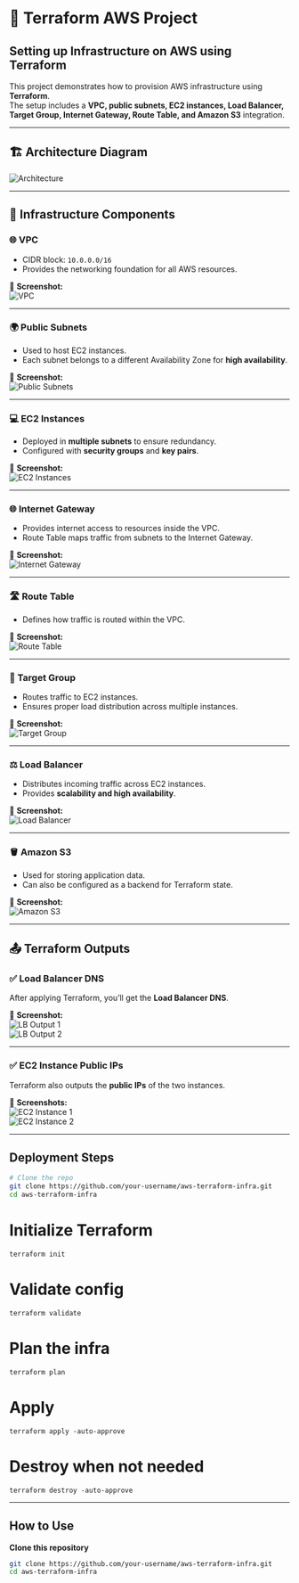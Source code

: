 # 🚀 Terraform AWS Project  
## Setting up Infrastructure on AWS using Terraform  

This project demonstrates how to provision AWS infrastructure using **Terraform**.  
The setup includes a **VPC, public subnets, EC2 instances, Load Balancer, Target Group, Internet Gateway, Route Table, and Amazon S3** integration.  

---

## 🏗️ Architecture Diagram  

![Architecture](./AWS%20Terraform%20Infra.jpg)  

---

## 🔹 Infrastructure Components  

### 🌐 VPC  
- CIDR block: `10.0.0.0/16`  
- Provides the networking foundation for all AWS resources.  

📸 **Screenshot:**  
![VPC](vpc.png)  

---

### 🌍 Public Subnets  
- Used to host EC2 instances.  
- Each subnet belongs to a different Availability Zone for **high availability**.  

📸 **Screenshot:**  
![Public Subnets](subnet.png)  

---

### 💻 EC2 Instances  
- Deployed in **multiple subnets** to ensure redundancy.  
- Configured with **security groups** and **key pairs**.  

📸 **Screenshot:**  
![EC2 Instances](instance.png)  

---

### 🌐 Internet Gateway  
- Provides internet access to resources inside the VPC.  
- Route Table maps traffic from subnets to the Internet Gateway.  

📸 **Screenshot:**  
![Internet Gateway](gateway.png)  

---

### 🛣️ Route Table  
- Defines how traffic is routed within the VPC.  

📸 **Screenshot:**  
![Route Table](route.png)  

---

### 🎯 Target Group  
- Routes traffic to EC2 instances.  
- Ensures proper load distribution across multiple instances.  

📸 **Screenshot:**  
![Target Group](Tgroup.png)  

---

### ⚖️ Load Balancer  
- Distributes incoming traffic across EC2 instances.  
- Provides **scalability and high availability**.  

📸 **Screenshot:**  
![Load Balancer](alb.png)  

---

### 🪣 Amazon S3  
- Used for storing application data.  
- Can also be configured as a backend for Terraform state.  

📸 **Screenshot:**  
![Amazon S3](s3.png)  

---

## 📤 Terraform Outputs  

### ✅ Load Balancer DNS  
After applying Terraform, you’ll get the **Load Balancer DNS**.  

📸 **Screenshot:**  
![LB Output 1](alb1output.png)  
![LB Output 2](alboutput2.png)  

---

### ✅ EC2 Instance Public IPs  
Terraform also outputs the **public IPs** of the two instances.  

📸 **Screenshots:**  
![EC2 Instance 1](ec211.png)  
![EC2 Instance 2](ec22.png)  

---




## Deployment Steps

```bash
# Clone the repo
git clone https://github.com/your-username/aws-terraform-infra.git
cd aws-terraform-infra
```
# Initialize Terraform
```
terraform init
```
# Validate config
```
terraform validate
```
# Plan the infra
```
terraform plan
```
# Apply
```
terraform apply -auto-approve
```
# Destroy when not needed
```
terraform destroy -auto-approve
```
---
## How to Use

**Clone this repository**
   ```bash
   git clone https://github.com/your-username/aws-terraform-infra.git
   cd aws-terraform-infra
